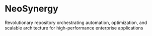 # NeoSynergy
Revolutionary repository orchestrating automation, optimization, and scalable architecture for high-performance enterprise applications
